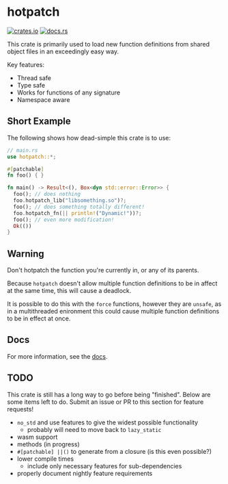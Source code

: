 # hotpatch
[![crates.io](https://img.shields.io/crates/v/hotpatch.svg)](https://crates.io/crates/hotpatch)
[![docs.rs](https://docs.rs/hotpatch/badge.svg)](https://docs.rs/hotpatch)

This crate is primarily used to load new function definitions from shared
object files in an exceedingly easy way.

Key features:
- Thread safe
- Type safe
- Works for functions of any signature
- Namespace aware

## Short Example
The following shows how
dead-simple this crate is to use:
```rust
// main.rs
use hotpatch::*;

#[patchable]
fn foo() { }

fn main() -> Result<(), Box<dyn std::error::Error>> {
  foo(); // does nothing
  foo.hotpatch_lib("libsomething.so")?;
  foo(); // does something totally different!
  foo.hotpatch_fn(|| println!("Dynamic!"))?;
  foo(); // even more modification!
  Ok(())
}
```

## Warning
Don't hotpatch the function you're currently in, or any of its parents.

Because `hotpatch` doesn't allow multiple function definitions to be in
affect at the same time, this will cause a deadlock.

It is possible to do this with the `force` functions, however they are
`unsafe`, as in a multithreaded enironment this could cause multiple
function definitions to be in effect at once.

## Docs
For more information, see the [docs](https://docs.rs/hotpatch).


## TODO
This crate is still has a long way to go before being "finished". Below are some items left to do. Submit an issue or PR to this section for feature requests!  
- `no_std` and use features to give the widest possible functionality
  - probably will need to move back to `lazy_static`
- wasm support
- methods (in progress)
- `#[patchable] ||()` to generate from a closure (is this even possible?)
- lower compile times
  - include only necessary features for sub-dependencies
- properly document nightly feature requirements
